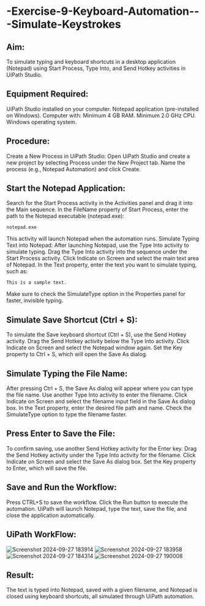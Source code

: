 # -Exercise-9-Keyboard-Automation---Simulate-Keystrokes

## Aim:
To simulate typing and keyboard shortcuts in a desktop application (Notepad) using Start Process, Type Into, and Send Hotkey activities in UiPath Studio.

## Equipment Required:
UiPath Studio installed on your computer.
Notepad application (pre-installed on Windows).
Computer with:
Minimum 4 GB RAM.
Minimum 2.0 GHz CPU.
Windows operating system.
## Procedure:
Create a New Process in UiPath Studio:
Open UiPath Studio and create a new project by selecting Process under the New Project tab.
Name the process (e.g., Notepad Automation) and click Create.

## Start the Notepad Application:
Search for the Start Process activity in the Activities panel and drag it into the Main sequence.
In the FileName property of Start Process, enter the path to the Notepad executable (notepad.exe):
```
notepad.exe
```
This activity will launch Notepad when the automation runs.
Simulate Typing Text into Notepad:
After launching Notepad, use the Type Into activity to simulate typing.
Drag the Type Into activity into the sequence under the Start Process activity.
Click Indicate on Screen and select the main text area of Notepad.
In the Text property, enter the text you want to simulate typing, such as:
```
This is a sample text.
```
Make sure to check the SimulateType option in the Properties panel for faster, invisible typing.

## Simulate Save Shortcut (Ctrl + S):
To simulate the Save keyboard shortcut (Ctrl + S), use the Send Hotkey activity.
Drag the Send Hotkey activity below the Type Into activity.
Click Indicate on Screen and select the Notepad window again.
Set the Key property to Ctrl + S, which will open the Save As dialog.

## Simulate Typing the File Name:
After pressing Ctrl + S, the Save As dialog will appear where you can type the file name.
Use another Type Into activity to enter the filename.
Click Indicate on Screen and select the filename input field in the Save As dialog box.
In the Text property, enter the desired file path and name.
Check the SimulateType option to type the filename faster.

## Press Enter to Save the File:
To confirm saving, use another Send Hotkey activity for the Enter key.
Drag the Send Hotkey activity under the Type Into activity for the filename.
Click Indicate on Screen and select the Save As dialog box.
Set the Key property to Enter, which will save the file.

## Save and Run the Workflow:
Press CTRL+S to save the workflow.
Click the Run button to execute the automation.
UiPath will launch Notepad, type the text, save the file, and close the application automatically.
## UiPath WorkFlow:
![Screenshot 2024-09-27 183914](https://github.com/user-attachments/assets/429974bd-73e2-47d4-ac89-dce803b02bba)
![Screenshot 2024-09-27 183958](https://github.com/user-attachments/assets/8ed3febb-a8af-4719-8210-c4e4c6fc91c3)
![Screenshot 2024-09-27 184314](https://github.com/user-attachments/assets/06fdac66-7e1e-4f40-ae69-0bca26ffd957)
![Screenshot 2024-09-27 190008](https://github.com/user-attachments/assets/c557e889-ec36-418a-9353-c19aa0f9ac70)


## Result:
The text is typed into Notepad, saved with a given filename, and Notepad is closed using keyboard shortcuts, all simulated through UiPath automation.
